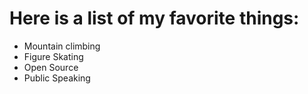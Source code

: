 # Here is a list of my favorite things:
- Mountain climbing
- Figure Skating
- Open Source
- Public Speaking
